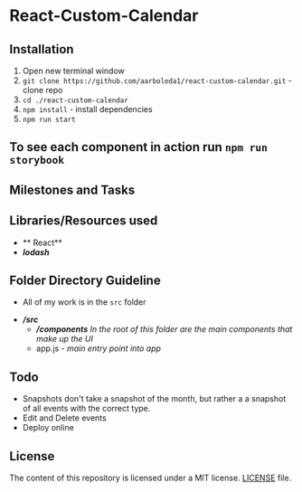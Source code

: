 # React-Custom-Calendar

## Installation
1. Open new terminal window
2. `git clone https://github.com/aarboleda1/react-custom-calendar.git` - clone repo
3. `cd ./react-custom-calendar`
4. `npm install` - install dependencies
5. `npm run start`

## To see each component in action run `npm run storybook`

## Milestones and Tasks

## Libraries/Resources used
- ** React**
- **_lodash_** 

## Folder Directory Guideline
- All of my work is in the `src` folder
* **_/src_**
   - **_/components_** _In the root of this folder are the main components that make up the UI_        
   + app.js - _main entry point into app_   
    
## Todo
- Snapshots don't take a snapshot of the month, but rather a a snapshot of all events with the correct type. 
- Edit and Delete events 
- Deploy online



## License
The content of this repository is licensed under a MIT license.
[LICENSE](/LICENSE) file.


